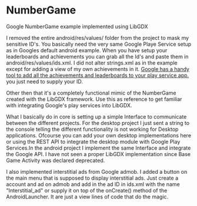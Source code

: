 # NumberGame
Google NumberGame example implemented using LibGDX

I removed the entire android/res/values/ folder from the project to mask my sensitive ID's. You basically need the very same Google Playe Service setup as in Googles default android example. When you have setup your leaderboards and achievements you can grab all the Id's and paste them in android/res/values/ids.xml. I did not alter strings.xml as in the example except for adding a view of my own achievements in it. [Google has a handy tool to add all the achievements and leaderboards to your play service app.](http://playgameservices.github.io/android-basic-samples/config-magic/index.html?sample=typeanumber) you just need to supply your ID.

Other then that it's a completely functional mimic of the NumberGame created with the LibGDX framework. Use this as reference to get familiar with integrating Google's play services into LibGDX.

What I basically do in core is setting up a simple Interface to communicate between the different projects. For the desktop project I just sent a string to the console telling the different functionality is not working for Desktop applications. Ofcourse you can add your own desktop implementations here or using the REST API to integrate the desktop module with Google Play Services.In the android project I implement the same Interface and integrate the Google API. I have not seen a proper LibGDX implementation since Base Game Activity was declared deprecated.

I also implemented interstitial ads from Google admob. I added a button on the main menu that is supposed to display interstitial ads. Just create a account and ad on admob and add in the ad ID in ids.xml with the name "Interstitial_ad" or supply it on top of the onCreate() method of the AndroidLauncher. It are just a view lines of code that do the magic.
